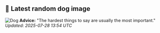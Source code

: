 ## 🐶 Latest random dog image
![Dog](https://images.dog.ceo/breeds/pyrenees/n02111500_3095.jpg)
**Advice:** "The hardest things to say are usually the most important."
*Updated: 2025-07-28 13:54 UTC*
